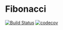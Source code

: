 # Fibonacci
[![Build Status](https://travis-ci.org/CaH4aZzz/Fibonacci.png)](https://codecov.io/gh/CaH4aZzz/Fibonacci)
[![codecov](https://codecov.io/gh/CaH4aZzz/Fibonacci/branch/master/graph/badge.svg)](https://codecov.io/gh/CaH4aZzz/Fibonacci)
